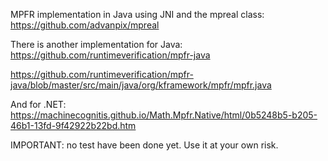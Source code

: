 MPFR implementation in Java using JNI and the mpreal class: https://github.com/advanpix/mpreal

There is another implementation for Java: https://github.com/runtimeverification/mpfr-java

https://github.com/runtimeverification/mpfr-java/blob/master/src/main/java/org/kframework/mpfr/mpfr.java

And for .NET: https://machinecognitis.github.io/Math.Mpfr.Native/html/0b5248b5-b205-46b1-13fd-9f42922b22bd.htm

IMPORTANT: no test have been done yet. Use it at your own risk.